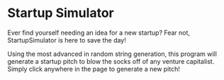# Startup Simulator

Ever find yourself needing an idea for a new startup? Fear not, StartupSimulator is here to save the day!

Using the most advanced in random string generation, this program will generate a startup pitch to blow the socks off of any venture capitalist. Simply click anywhere in the page to generate a new pitch!
